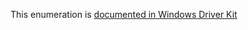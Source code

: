 This enumeration is [documented in Windows Driver Kit](https://learn.microsoft.com/en-us/windows-hardware/drivers/ddi/wdm/ne-wdm-_power_state_type)

